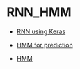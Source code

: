 # RNN_HMM

* [RNN using Keras](https://blog.usejournal.com/stock-market-prediction-by-recurrent-neural-network-on-lstm-model-56de700bff68)

* [HMM for prediction](https://rubikscode.net/2018/10/29/stock-price-prediction-using-hidden-markov-model/)
* [HMM](https://github.com/meocong/HiddenMarkovModelPredictingStock)